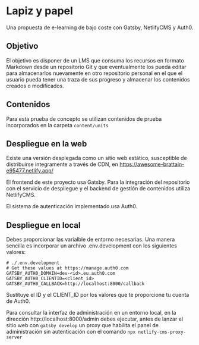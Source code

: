 # Lapiz y papel

Una propuesta de e-learning de bajo coste con Gatsby, NetlifyCMS y Auth0. 

## Objetivo
El objetivo es disponer de un LMS que consuma los recursos en formato Markdown desde un repositorio Git y que eventualmente los pueda editar para almacenarlos nuevamente en otro repositorio personal en el que el usuario pueda tener una traza de sus progreso y almacenar los contenidos creados o modificados.

## Contenidos
Para esta prueba de concepto se utilizan contenidos de prueba incorporados en la carpeta `content/units`

## Despliegue en la web
Existe una versión desplegada como un sitio web estático, susceptible de distribuirse integramente a través de CDN, en https://awesome-brattain-e95477.netlify.app/

El frontend de este proyecto usa Gatsby. Para la integración del repositorio con el servicio de despliegue y el backend de gestión de contenidos utiliza NetlifyCMS.

El sistema de autenticación implementado usa Auth0.

## Despliegue en local

Debes proporcionar las varialble de entorno necesarias. Una manera sencilla es incorporar un archivo .env.development con los siguientes valores:

```
# ./.env.development
# Get these values at https://manage.auth0.com
GATSBY_AUTH0_DOMAIN=dev-<id>.eu.auth0.com
GATSBY_AUTH0_CLIENTID=<client_id>
GATSBY_AUTH0_CALLBACK=http://localhost:8000/callback
```

Sustituye el ID y el CLIENT_ID por los valores que te proporcione tu cuenta de Auth0.

Para consultar la interfaz de administración en un entorno local, en la dirección http://localhost:8000/admin debes ejecutar, antes de lanzar el sitio web con `gatsby develop` un proxy que habilita el panel de administración sin autenticación con el comando `npx netlify-cms-proxy-server`
